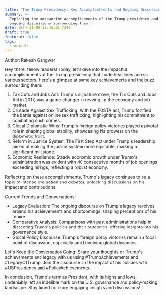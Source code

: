 ```yaml
---
title: 'The Trump Presidency: Key Accomplishments and Ongoing Discussions'
summary: >-
  Exploring the noteworthy accomplishments of the Trump presidency and the
  ongoing discussions surrounding them.
date: 2024-11-09T12:43:01.734Z
draft: true
featured: false
tags:
  - Default
---
```


Author: Rakesh Gangwar

Hey there, fellow readers! Today, let's dive into the impactful accomplishments of the Trump presidency that made headlines across various sectors. Here's a glimpse at some key achievements and the buzz surrounding them:

1. Tax Cuts and Jobs Act: Trump's signature move, the Tax Cuts and Jobs Act in 2017, was a game-changer in revving up the economy and job market.
2. Crusade Against Sex Trafficking: With the FOSTA act, Trump fortified the battle against online sex trafficking, highlighting his commitment to combating such crimes.
3. Global Diplomatic Wins: Trump's foreign policy victories played a pivotal role in shaping global stability, showcasing his prowess on the diplomatic front.
4. Reform in Justice System: The First Step Act under Trump's leadership aimed at making the justice system more equitable, marking a significant milestone.
5. Economic Resilience: Steady economic growth under Trump's administration was evident with 40 consecutive months of job openings exceeding hirings, reflecting a robust economy.

Reflecting on these accomplishments, Trump's legacy continues to be a topic of intense evaluation and debates, unlocking discussions on his impact and contributions.

Current Trends and Conversations:

* Legacy Evaluation: The ongoing discourse on Trump's legacy revolves around his achievements and shortcomings, shaping perceptions of his tenure.
* Comparative Analysis: Comparisons with past administrations help in dissecting Trump's policies and their outcomes, offering insights into his governance style.
* Global Policy Discourse: Trump's foreign policy victories remain a focal point of discussion, especially amid evolving global dynamics.

Let's Keep the Conversation Going: Share your thoughts on Trump's achievements and legacy with us using #TrumpAchievements and #LegacyOfTrump. Join the discourse on the impact of his policies with #USPresidency and #PolicyAchievements.

In conclusion, Trump's term as President, with its highs and lows, undeniably left an indelible mark on the U.S. governance and policy-making landscape. Stay tuned for more engaging insights and discussions!
